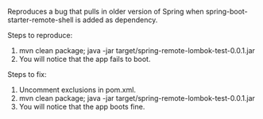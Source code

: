 Reproduces a bug that pulls in older version of Spring when spring-boot-starter-remote-shell is added as dependency.

Steps to reproduce:
1. mvn clean package; java -jar target/spring-remote-lombok-test-0.0.1.jar
2. You will notice that the app fails to boot.

Steps to fix:
1. Uncomment exclusions in pom.xml.
2. mvn clean package; java -jar target/spring-remote-lombok-test-0.0.1.jar
3. You will notice that the app boots fine.
